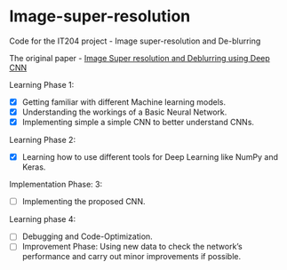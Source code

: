 # Image-super-resolution
Code for the IT204 project - Image super-resolution and De-blurring

The original paper - [Image Super resolution and Deblurring using Deep CNN](https://ieeexplore.ieee.org/document/8516983)

Learning Phase 1:
- [x] Getting familiar with different Machine learning models.
- [x] Understanding the workings of a Basic Neural Network.
- [x] Implementing simple a simple CNN to better understand CNNs.  

Learning Phase 2:
- [x] Learning how to use different tools for Deep Learning like NumPy and Keras.

Implementation Phase: 3:
- [ ] Implementing the proposed CNN.

Learning phase 4:
- [ ] Debugging and Code-Optimization.
- [ ] Improvement Phase:
Using new data to check the network’s performance and carry out minor
improvements if possible.
